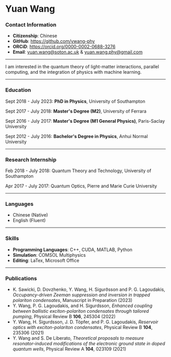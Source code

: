 # Yuan Wang

### Contact Information
- **Citizenship**: Chinese
- **GitHub**: https://github.com/ywang-phy
- **ORCiD**: https://orcid.org/0000-0002-0688-3276
- **Email**: yuan.wang@soton.ac.uk & yuan.wang.phy@gmail.com

---

I am interested in the quantum theory of light-matter interactions, parallel computing, and the integration of physics with machine learning.

---

### Education

Sept 2018 - July 2023: **PhD in Physics**, University of Southampton

Sept 2017 - July 2018: **Master's Degree (M2)**, University of Ferrara

Sept 2016 - July 2017: **Master's Degree (M1 General Physics)**, Paris-Saclay University

Sept 2012 - July 2016: **Bachelor's Degree in Physics**, Anhui Normal University

---

### Research Internship

Feb 2018 - July 2018: Quantum Theory and Technology, University of Southampton

Apr 2017 - July 2017: Quantum Optics, Pierre and Marie Curie University

---

### Languages

- Chinese (Native)
- English (Fluent)

---

### Skills

- **Programming Languages**: C++, CUDA, MATLAB, Python
- **Simulation**: COMSOL Multiphysics
- **Editing**: LaTex, Microsoft Office

---

### Publications
- K. Sawicki, D. Dovzhenko, Y. Wang, H. Sigurðsson and P. G. Lagoudakis, *Occupancy-driven Zeeman suppression and inversion in trapped polariton condensates*, Manuscript in Preparation (2023)
- Y. Wang, P. G. Lagoudakis, and H. Sigurdsson, *Enhanced coupling between ballistic exciton-polariton condensates through tailored pumping*, Physical Review B **106**, 245304 (2022)
- Y. Wang, H. Sigurdsson, J. D. Töpfer, and P. G. Lagoudakis, *Reservoir optics with exciton-polariton condensates*, Physical Review B **104**, 235306 (2021)
- Y. Wang and S. De Liberato, *Theoretical proposals to measure resonator-induced modifications of the electronic ground state in doped quantum wells*, Physical Review A **104**, 023109 (2021)
